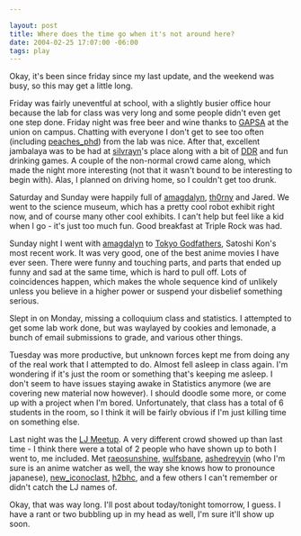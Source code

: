 ```yaml
--- 

layout: post
title: Where does the time go when it's not around here?
date: 2004-02-25 17:07:00 -06:00
tags: play
---
```

Okay, it's been since friday since my last update, and the weekend was busy, so this may get a little long.

Friday was fairly uneventful at school, with a slightly busier office hour because the lab for class was very long and some people didn't even get one step done.   Friday night was free beer and wine thanks to <a href="http://www.gapsa.umn.edu/">GAPSA</a> at the union on campus.  Chatting with everyone I don't get to see too often (including <a href="http://peaches_phd.livejournal.com">peaches_phd</a>) from the lab was nice.   After that, excellent jambalaya was to be had at <a href="http://silvrayn.livejournal.com">silvrayn</a>'s place along with a bit of <a href="http://www.ddrfreak.com/aboutddr.php">DDR</a> and fun drinking games.  A couple of the non-normal crowd came along, which made the night more interesting (not that it wasn't bound to be interesting to begin with).   Alas, I planned on driving home, so I couldn't get too drunk.

Saturday and Sunday were happily full of <a href="http://amagdalyn.livejournal.com">amagdalyn</a>, <a href="http://th0rny.livejournal.com">th0rny</a> and Jared.  We went to the science museum, which has a pretty cool robot exhibit right now, and of course many other cool exhibits.  I can't help but feel like a kid when I go - it's just too much fun.  Good breakfast at Triple Rock was had.

Sunday night I went with <a href="http://amagdalyn.livejournal.com">amagdalyn</a> to <a href="http://www.imdb.com/title/tt0388473/">Tokyo Godfathers</a>, Satoshi Kon's most recent work.  It was very good, one of the best anime movies I have ever seen.  There were funny and touching parts, and parts that ended up funny and sad at the same time, which is hard to pull off.  Lots of coincidences happen, which makes the whole sequence kind of unlikely unless you believe in a higher power or suspend your disbelief something serious.

Slept in on Monday, missing a colloquium class and statistics.  I attempted to get some lab work done, but was waylayed by cookies and lemonade, a bunch of email submissions to grade, and various other things.

Tuesday was more productive, but unknown forces kept me from doing any of the real work that I attempted to do.  Almost fell asleep in class again.  I'm wondering if it's just the room or something that's keeping me asleep.  I don't seem to have issues staying awake in Statistics anymore (we are covering new material now however).  I should doodle some more, or come up with a project when I'm bored.  Unfortunately, that class has a total of 6 students in the room, so I think it will be fairly obvious if I'm just killing time on something else.

Last night was the <a href="http://livejournal.meetup.com/">LJ Meetup</a>.  A very different crowd showed up than last time - I think there were a total of 2 people who have shown up to both I went to, me included.  Met <a href="http://raeosunshine.livejournal.com">raeosunshine</a>, <a href="http://wulfsbane.livejournal.com">wulfsbane</a>, <a href="http://ashedreyvin.livejournal.com">ashedreyvin</a> (who I'm sure is an anime watcher as well, the way she knows how to pronounce japanese), <a href="http://new_iconoclast.livejournal.com">new_iconoclast</a>, <a href="http://h2bhc.livejournal.com">h2bhc</a>, and a few others I can't remember or didn't catch the LJ names of.

Okay, that was way long.  I'll post about today/tonight tomorrow, I guess.  I have a rant or two bubbling up in my head as well, I'm sure it'll show up soon.
